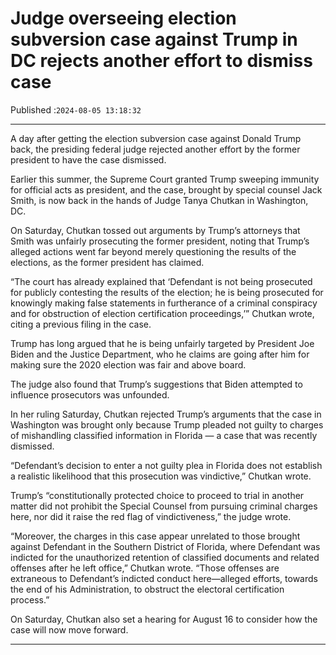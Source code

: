 # Judge overseeing election subversion case against Trump in DC rejects another effort to dismiss case

Published :`2024-08-05 13:18:32`

---

A day after getting the election subversion case against Donald Trump back, the presiding federal judge rejected another effort by the former president to have the case dismissed.

Earlier this summer, the Supreme Court granted Trump sweeping immunity for official acts as president, and the case, brought by special counsel Jack Smith, is now back in the hands of Judge Tanya Chutkan in Washington, DC.

On Saturday, Chutkan tossed out arguments by Trump’s attorneys that Smith was unfairly prosecuting the former president, noting that Trump’s alleged actions went far beyond merely questioning the results of the elections, as the former president has claimed.

“The court has already explained that ‘Defendant is not being prosecuted for publicly contesting the results of the election; he is being prosecuted for knowingly making false statements in furtherance of a criminal conspiracy and for obstruction of election certification proceedings,’” Chutkan wrote, citing a previous filing in the case.

Trump has long argued that he is being unfairly targeted by President Joe Biden and the Justice Department, who he claims are going after him for making sure the 2020 election was fair and above board.

The judge also found that Trump’s suggestions that Biden attempted to influence prosecutors was unfounded.

In her ruling Saturday, Chutkan rejected Trump’s arguments that the case in Washington was brought only because Trump pleaded not guilty to charges of mishandling classified information in Florida — a case that was recently dismissed.

“Defendant’s decision to enter a not guilty plea in Florida does not establish a realistic likelihood that this prosecution was vindictive,” Chutkan wrote.

Trump’s “constitutionally protected choice to proceed to trial in another matter did not prohibit the Special Counsel from pursuing criminal charges here, nor did it raise the red flag of vindictiveness,” the judge wrote.

“Moreover, the charges in this case appear unrelated to those brought against Defendant in the Southern District of Florida, where Defendant was indicted for the unauthorized retention of classified documents and related offenses after he left office,” Chutkan wrote. “Those offenses are extraneous to Defendant’s indicted conduct here—alleged efforts, towards the end of his Administration, to obstruct the electoral certification process.”

On Saturday, Chutkan also set a hearing for August 16 to consider how the case will now move forward.

---

